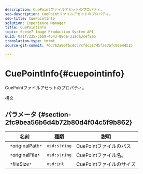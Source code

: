 ```yaml
---
description: CuePointファイルアセットのプロパティ。
seo-description: CuePointファイルアセットのプロパティ。
seo-title: CuePointInfo
solution: Experience Manager
title: CuePointInfo
topic: Scene7 Image Production System API
uuid: 0a1f7235-cbb9-4643-88de-31ada3cef2e5
translation-type: tm+mt
source-git-commit: 7bc7b3a86fbcdc57cfdc31745fae3afc06e44b15

---
```



# CuePointInfo{#cuepointinfo}

CuePointファイルアセットのプロパティ。

構文

## パラメータ {#section-2fc9bea56b6d4b72b80d4f04c5f9b862}

| 名前 | 種類 | 説明 |
|---|---|---|
| ` *`originalPath`*` | `xsd:string` | CuePointファイルのパス |
| ` *`originalFile`*` | `xsd:string` | CuePointファイル名。 |
| ` *`fileSize`*` | `xsd:int` | CuePointファイルのサイズ |

